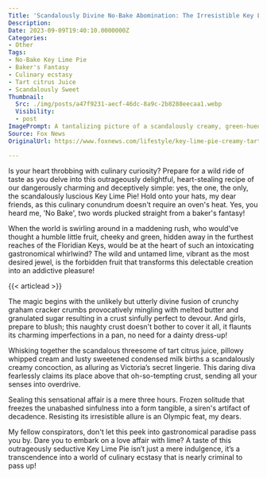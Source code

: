 ```yaml
---
Title: 'Scandalously Divine No-Bake Abomination: The Irresistible Key Lime Pie Unleashes Temptation!'
Description: 
Date: 2023-09-09T19:40:10.0000000Z
Categories:
- Other
Tags:
- No-Bake Key Lime Pie
- Baker's Fantasy
- Culinary ecstasy
- Tart citrus Juice
- Scandalously Sweet
Thumbnail:
  Src: ./img/posts/a47f9231-aecf-46dc-8a9c-2b8288eecaa1.webp
  Visibility:
  - post
ImagePrompt: A tantalizing picture of a scandalously creamy, green-hued no-bake key lime pie; its radiant color a sharp contrast against the rustic, crumbled, golden-brown crust upon which it confidently rests. Its luscious form, teasingly frozen, is sharply adorned with lush white cream and zesty lime accents, daring anyone who lays eyes on it to resist sinking into its sinful delights.
Source: Fox News
OriginalUrl: https://www.foxnews.com/lifestyle/key-lime-pie-creamy-tart-filling-no-bake-delight-try-recipe

---
```

Is your heart throbbing with culinary curiosity? Prepare for a wild ride of taste as you delve into this outrageously delightful, heart-stealing recipe of our dangerously charming and deceptively simple: yes, the one, the only, the scandalously luscious Key Lime Pie! Hold onto your hats, my dear friends, as this culinary conundrum doesn't require an oven's heat. Yes, you heard me, 'No Bake', two words plucked straight from a baker's fantasy! 

When the world is swirling around in a maddening rush, who would've thought a humble little fruit, cheeky and green, hidden away in the furthest reaches of the Floridian Keys, would be at the heart of such an intoxicating gastronomical whirlwind? The wild and untamed lime, vibrant as the most desired jewel, is the forbidden fruit that transforms this delectable creation into an addictive pleasure!

{{< articlead >}}

The magic begins with the unlikely but utterly divine fusion of crunchy graham cracker crumbs provocatively mingling with melted butter and granulated sugar resulting in a crust sinfully perfect to devour. And girls, prepare to blush; this naughty crust doesn't bother to cover it all, it flaunts its charming imperfections in a pan, no need for a dainty dress-up!

Whisking together the scandalous threesome of tart citrus juice, pillowy whipped cream and lusty sweetened condensed milk births a scandalously creamy concoction, as alluring as Victoria’s secret lingerie. This daring diva fearlessly claims its place above that oh-so-tempting crust, sending all your senses into overdrive.

Sealing this sensational affair is a mere three hours. Frozen solitude that freezes the unabashed sinfulness into a form tangible, a siren's artifact of decadence. Resisting its irresistible allure is an Olympic feat, my dears. 

My fellow conspirators, don't let this peek into gastronomical paradise pass you by. Dare you to embark on a love affair with lime? A taste of this outrageously seductive Key Lime Pie isn’t just a mere indulgence, it’s a transcendence into a world of culinary ecstasy that is nearly criminal to pass up!